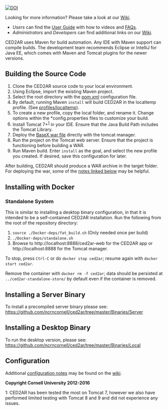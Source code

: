 [![DOI](https://zenodo.org/badge/DOI/10.5281/zenodo.597000.svg)](https://doi.org/10.5281/zenodo.597000)

Looking for more information? Please take a look at our [Wiki](https://github.com/ncrncornell/ced2ar/wiki).
* _Users_ can find the [User Guide](https://github.com/ncrncornell/ced2ar/wiki/User's-Guide) with how to videos and [FAQs](https://github.com/ncrncornell/ced2ar/wiki/FAQs).
* _Administrators_ and _Developers_ can find additional links on our [Wiki](https://github.com/ncrncornell/ced2ar/wiki).

CED2AR uses Maven for build automation. Any IDE with Maven support can 
compile builds. The development team recommends Eclipse or IntelliJ 
for Java EE, which comes with Maven and Tomcat plugins for the newer 
versions.

## Building the Source Code

1. Clone the CED2AR source code to your local environment. 
2. Using Eclipse, import the existing Maven project. 
3. Select the root directory with the [pom.xml](Source/pom.xml) configuration file.
4. By default, running Maven `install` will build CED2AR in the localtemp 
profile. (See [profiles/localtemp](Source/pom.xml)). 
5. To create a new profile, copy the local folder, and rename it. Change options within the *config.properties files to customize your build.
6. Install Tomcat 7+<sup>[1](#footnote1)</sup> in your IDE. Ensure that 
the Java Build Path includes the Tomcat Library. 
7. Deploy the [BaseX war file](BaseXTemplate/BaseX.war) directly with the 
tomcat manager.
8. Run the project on the Tomcat web server. Ensure that the project is 
functioning before building a WAR. 
9. Run Maven build. Enter `install` as the goal, and select the new 
profile you created. If desired, save this configuration for later.

After building, CED2AR should produce a WAR archive in the target folder. 
For deploying the war, some of the [notes linked below](#installing-a-server-binary) may be helpful.

## Installing with Docker

### Standalone System

This is similar to installing a desktop binary configuration, in that it is
intended to be a self-contained CED2AR installation. Run the following
from the root of the repository directory:

1. `source ./Docker-deps/fat_build.sh` (Only needed once per build)
2. `./Docker-deps/standalone.sh`
3. Browse to http://localhost:8888/ced2ar-web for the CED2AR app or http://localhost:8888 for the Tomcat manager.


To stop, press `Ctrl-C` or do `docker stop ced2ar`; resume again with `docker start ced2ar`.

Remove the container with `docker rm -f ced2ar`; data should be persisted at 
`../ced2ar-standalone-store/` by default even if the container is removed.

## Installing a Server Binary
To install a precompiled server binary please see:
https://github.com/ncrncornell/ced2ar/tree/master/Binaries/Server

## Installing a Desktop Binary
To run the desktop version, please see:
https://github.com/ncrncornell/ced2ar/tree/master/Binaries/Local

## Configuration
Additional [configuration notes](https://github.com/ncrncornell/ced2ar/wiki/The-CED2AR-Configuration-Files) may be found on the [wiki](https://github.com/ncrncornell/ced2ar/wiki).

**Copyright Cornell University 2012-2016**

<a name="footnote1">1</a>: CED2AR has been tested the most on Tomcat 7,
however we also have performed limited testing with Tomcat 8 and 9 and did not
experience any issues.
